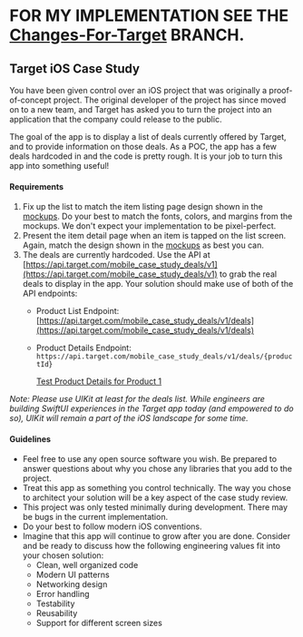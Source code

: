 # FOR MY IMPLEMENTATION SEE THE [Changes-For-Target](https://github.com/Jaron-Lowe/Target-Case-Study/tree/Changes-For-Target) BRANCH.

## Target iOS Case Study
You have been given control over an iOS project that was originally a proof-of-concept project. The original developer of the project has since moved on to a new team,
and Target has asked you to turn the project into an application that the company could release to the public.

The goal of the app is to display a list of deals currently offered by Target, and to provide information on those deals.
As a POC, the app has a few deals hardcoded in and the code is pretty rough. It is your job to turn this app into something useful!

#### Requirements
1. Fix up the list to match the item listing page design shown in the [mockups](https://www.figma.com/file/bJmbkTubmeeQCpD9c0RgjZ/iOS-Technical-Screener). Do your best to match the fonts, colors, and margins from the mockups. We don't expect your implementation to be pixel-perfect.
2. Present the item detail page when an item is tapped on the list screen. Again, match the design shown in the [mockups](https://www.figma.com/file/bJmbkTubmeeQCpD9c0RgjZ/iOS-Technical-Screener) as best you can.
3. The deals are currently hardcoded. Use the API at [https://api.target.com/mobile_case_study_deals/v1](https://api.target.com/mobile_case_study_deals/v1) to grab the real deals to display in the app. Your solution should make use of both of the API endpoints:
      * Product List Endpoint: 
        [https://api.target.com/mobile_case_study_deals/v1/deals](https://api.target.com/mobile_case_study_deals/v1/deals)
        
      * Product Details Endpoint:
        `https://api.target.com/mobile_case_study_deals/v1/deals/{productId}`
        
        [Test Product Details for Product 1](https://api.target.com/mobile_case_study_deals/v1/deals/1)

_Note: Please use UIKit at least for the deals list. While engineers are building SwiftUI experiences in the Target app today (and empowered to do so), UIKit will remain a part of the iOS landscape for some time._

#### Guidelines
- Feel free to use any open source software you wish. Be prepared to answer questions about why you chose any libraries that you add to the project.
- Treat this app as something you control technically. The way you chose to architect your solution will be a key aspect of the case study review.
- This project was only tested minimally during development.  There may be bugs in the current implementation.
- Do your best to follow modern iOS conventions.
- Imagine that this app will continue to grow after you are done. Consider and be ready to discuss how the following engineering values fit into your chosen solution:
	- Clean, well organized code
	- Modern UI patterns
	- Networking design
	- Error handling
	- Testability
	- Reusability
	- Support for different screen sizes
